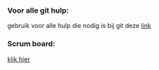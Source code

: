 



### Voor alle git hulp:
gebruik voor alle hulp die nodig is bij git deze [link](
https://dont-be-afraid-to-commit.readthedocs.io/en/latest/git/commandlinegit.html
)
### Scrum board:
[klik hier](https://github.com/RemcoDewlde/Project-GezinsHuis/projects/1)

